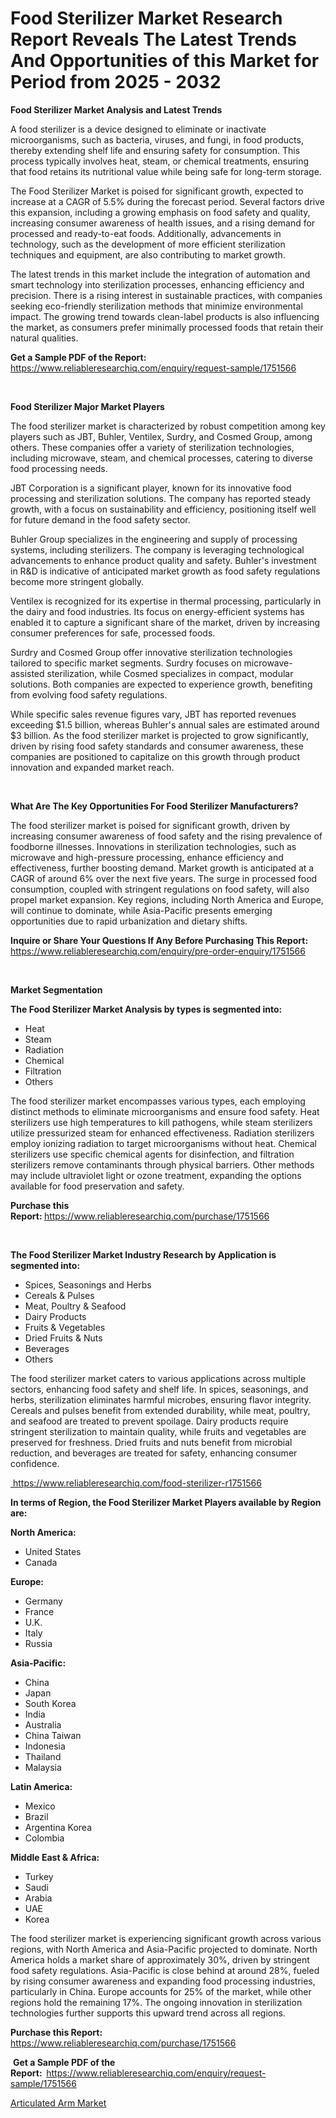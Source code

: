 <p><h1>Food Sterilizer Market Research Report Reveals The Latest Trends And Opportunities of this Market for Period from 2025 - 2032</h1></p><p><strong>Food Sterilizer Market Analysis and Latest Trends</strong></p>
<p><p>A food sterilizer is a device designed to eliminate or inactivate microorganisms, such as bacteria, viruses, and fungi, in food products, thereby extending shelf life and ensuring safety for consumption. This process typically involves heat, steam, or chemical treatments, ensuring that food retains its nutritional value while being safe for long-term storage.</p><p>The Food Sterilizer Market is poised for significant growth, expected to increase at a CAGR of 5.5% during the forecast period. Several factors drive this expansion, including a growing emphasis on food safety and quality, increasing consumer awareness of health issues, and a rising demand for processed and ready-to-eat foods. Additionally, advancements in technology, such as the development of more efficient sterilization techniques and equipment, are also contributing to market growth.</p><p>The latest trends in this market include the integration of automation and smart technology into sterilization processes, enhancing efficiency and precision. There is a rising interest in sustainable practices, with companies seeking eco-friendly sterilization methods that minimize environmental impact. The growing trend towards clean-label products is also influencing the market, as consumers prefer minimally processed foods that retain their natural qualities.</p></p>
<p><strong>Get a Sample PDF of the Report:&nbsp;</strong> <a href="https://www.reliableresearchiq.com/enquiry/request-sample/1751566?utm_campaign=2442&utm_medium=2&utm_source=Github&utm_content=ia&utm_term=19022025&utm_id=food-sterilizer">https://www.reliableresearchiq.com/enquiry/request-sample/1751566</a></p>
<p>&nbsp;</p>
<p><strong>Food Sterilizer Major Market Players</strong></p>
<p><p>The food sterilizer market is characterized by robust competition among key players such as JBT, Buhler, Ventilex, Surdry, and Cosmed Group, among others. These companies offer a variety of sterilization technologies, including microwave, steam, and chemical processes, catering to diverse food processing needs.</p><p>JBT Corporation is a significant player, known for its innovative food processing and sterilization solutions. The company has reported steady growth, with a focus on sustainability and efficiency, positioning itself well for future demand in the food safety sector.</p><p>Buhler Group specializes in the engineering and supply of processing systems, including sterilizers. The company is leveraging technological advancements to enhance product quality and safety. Buhler's investment in R&D is indicative of anticipated market growth as food safety regulations become more stringent globally.</p><p>Ventilex is recognized for its expertise in thermal processing, particularly in the dairy and food industries. Its focus on energy-efficient systems has enabled it to capture a significant share of the market, driven by increasing consumer preferences for safe, processed foods.</p><p>Surdry and Cosmed Group offer innovative sterilization technologies tailored to specific market segments. Surdry focuses on microwave-assisted sterilization, while Cosmed specializes in compact, modular solutions. Both companies are expected to experience growth, benefiting from evolving food safety regulations.</p><p>While specific sales revenue figures vary, JBT has reported revenues exceeding $1.5 billion, whereas Buhler's annual sales are estimated around $3 billion. As the food sterilizer market is projected to grow significantly, driven by rising food safety standards and consumer awareness, these companies are positioned to capitalize on this growth through product innovation and expanded market reach.</p></p>
<p>&nbsp;</p>
<p><strong>What Are The Key Opportunities For Food Sterilizer Manufacturers?</strong></p>
<p><p>The food sterilizer market is poised for significant growth, driven by increasing consumer awareness of food safety and the rising prevalence of foodborne illnesses. Innovations in sterilization technologies, such as microwave and high-pressure processing, enhance efficiency and effectiveness, further boosting demand. Market growth is anticipated at a CAGR of around 6% over the next five years. The surge in processed food consumption, coupled with stringent regulations on food safety, will also propel market expansion. Key regions, including North America and Europe, will continue to dominate, while Asia-Pacific presents emerging opportunities due to rapid urbanization and dietary shifts.</p></p>
<p><strong>Inquire or Share Your Questions If Any Before Purchasing This Report:</strong> <a href="https://www.reliableresearchiq.com/enquiry/pre-order-enquiry/1751566?utm_campaign=2442&utm_medium=2&utm_source=Github&utm_content=ia&utm_term=19022025&utm_id=food-sterilizer">https://www.reliableresearchiq.com/enquiry/pre-order-enquiry/1751566</a></p>
<p>&nbsp;</p>
<p><strong>Market Segmentation</strong></p>
<p><strong>The Food Sterilizer Market Analysis by types is segmented into:</strong></p>
<p><ul><li>Heat</li><li>Steam</li><li>Radiation</li><li>Chemical</li><li>Filtration</li><li>Others</li></ul></p>
<p><p>The food sterilizer market encompasses various types, each employing distinct methods to eliminate microorganisms and ensure food safety. Heat sterilizers use high temperatures to kill pathogens, while steam sterilizers utilize pressurized steam for enhanced effectiveness. Radiation sterilizers employ ionizing radiation to target microorganisms without heat. Chemical sterilizers use specific chemical agents for disinfection, and filtration sterilizers remove contaminants through physical barriers. Other methods may include ultraviolet light or ozone treatment, expanding the options available for food preservation and safety.</p></p>
<p><strong>Purchase this Report:&nbsp;</strong><a href="https://www.reliableresearchiq.com/purchase/1751566?utm_campaign=2442&utm_medium=2&utm_source=Github&utm_content=ia&utm_term=19022025&utm_id=food-sterilizer">https://www.reliableresearchiq.com/purchase/1751566</a></p>
<p>&nbsp;</p>
<p><strong>The Food Sterilizer Market Industry Research by Application is segmented into:</strong></p>
<p><ul><li>Spices, Seasonings and Herbs</li><li>Cereals & Pulses</li><li>Meat, Poultry & Seafood</li><li>Dairy Products</li><li>Fruits & Vegetables</li><li>Dried Fruits & Nuts</li><li>Beverages</li><li>Others</li></ul></p>
<p><p>The food sterilizer market caters to various applications across multiple sectors, enhancing food safety and shelf life. In spices, seasonings, and herbs, sterilization eliminates harmful microbes, ensuring flavor integrity. Cereals and pulses benefit from extended durability, while meat, poultry, and seafood are treated to prevent spoilage. Dairy products require stringent sterilization to maintain quality, while fruits and vegetables are preserved for freshness. Dried fruits and nuts benefit from microbial reduction, and beverages are treated for safety, enhancing consumer confidence.</p></p>
<p><a href="https://www.reliableresearchiq.com/food-sterilizer-r1751566?utm_campaign=2442&utm_medium=2&utm_source=Github&utm_content=ia&utm_term=19022025&utm_id=food-sterilizer">&nbsp;https://www.reliableresearchiq.com/food-sterilizer-r1751566</a></p>
<p><strong>In terms of Region, the Food Sterilizer Market Players available by Region are:</strong></p>
<p>
    <p> <strong> North America: </strong>
        <ul>
            <li>United States</li>
            <li>Canada</li>
        </ul>
        </p> 
    <p> <strong> Europe: </strong>
        <ul>
            <li>Germany</li>
            <li>France</li>
            <li>U.K.</li>
            <li>Italy</li>
            <li>Russia</li>
        </ul>
        </p> 
    <p> <strong> Asia-Pacific: </strong>
        <ul>
            <li>China</li>
            <li>Japan</li>
            <li>South Korea</li>
            <li>India</li>
            <li>Australia</li>
            <li>China Taiwan</li>
            <li>Indonesia</li>
            <li>Thailand</li>
            <li>Malaysia</li>
        </ul>
        </p> 
    <p> <strong> Latin America: </strong>
        <ul>
            <li>Mexico</li>
            <li>Brazil</li>
            <li>Argentina Korea</li>
            <li>Colombia</li>
        </ul>
        </p> 
    <p> <strong> Middle East & Africa: </strong>
        <ul>
            <li>Turkey</li>
            <li>Saudi</li>
            <li>Arabia</li>
            <li>UAE</li>
            <li>Korea</li>
        </ul>
    </p>
    </p>
<p><p>The food sterilizer market is experiencing significant growth across various regions, with North America and Asia-Pacific projected to dominate. North America holds a market share of approximately 30%, driven by stringent food safety regulations. Asia-Pacific is close behind at around 28%, fueled by rising consumer awareness and expanding food processing industries, particularly in China. Europe accounts for 25% of the market, while other regions hold the remaining 17%. The ongoing innovation in sterilization technologies further supports this upward trend across all regions.</p></p>
<p><strong>Purchase this Report: </strong><a href="https://www.reliableresearchiq.com/purchase/1751566?utm_campaign=2442&utm_medium=2&utm_source=Github&utm_content=ia&utm_term=19022025&utm_id=food-sterilizer">https://www.reliableresearchiq.com/purchase/1751566</a></p>
<p>&nbsp;<strong>Get a Sample PDF of the Report:&nbsp;&nbsp;</strong><a href="https://www.reliableresearchiq.com/enquiry/request-sample/1751566?utm_campaign=2442&utm_medium=2&utm_source=Github&utm_content=ia&utm_term=19022025&utm_id=food-sterilizer">https://www.reliableresearchiq.com/enquiry/request-sample/1751566</a></p>
<p><strong></strong></p>
<p><p><a href="https://github.com/chaturberville8181/Market-Research-Report-List-1/blob/main/articulated-arm-market.md?utm_campaign=2442&utm_medium=2&utm_source=Github&utm_content=ia&utm_term=19022025&utm_id=food-sterilizer">Articulated Arm Market</a></p></p>